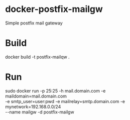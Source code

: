 # docker-postfix-mailgw
Simple postfix mail gateway 

# Build

docker build -t postfix-mailqw .

# Run
sudo docker run -p 25:25  -h mail.domain.com
  -e maildomain=mail.domain.com  
  -e smtp_user=user:pwd 
  -e mailrelay=smtp.domain.com 
  -e mynetwork=192.168.0.0/24  
  --name mailgw -d postfix-mailgw 


